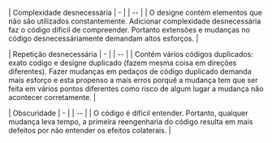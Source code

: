 | Complexidade desnecessária | - |
| -- |
| O designe contém elementos que não são utilizados constantemente. Adicionar complexidade desnecessária faz o código difícil de compreender. Portanto extensões e mudanças no código desnecessáriamente demandam altos esforços. |

| Repetição desnecessária | - |
| -- |
| Contém vários códigos duplicados: exato codigo e designe duplicado (fazem mesma coisa em direções diferentes). Fazer mudanças em pedaços de código duplicado demanda mais esforço e esta propenso a mais erros porquê a mudança tem que ser feita em vários pontos diferentes como risco de algum lugar a mudança não acontecer corretamente. |

| Obscuridade | - |
| -- |
| O código é difícil entender. Portanto, qualquer mudança leva tempo, a primeira reengenharia do código resulta em mais defeitos por não entender os efeitos colaterais. |